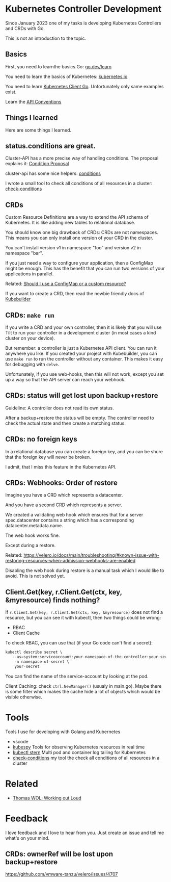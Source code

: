 # Kubernetes Controller Development

Since January 2023 one of my tasks is developing Kubernetes Controllers and CRDs with Go.

This is not an introduction to the topic.

## Basics

First, you need to learnthe basics Go: [go.dev/learn](https://go.dev/learn/)

You need to learn the basics of Kubernetes: [kubernetes.io](https://kubernetes.io)

You need to learn [Kubernetes Client Go](https://github.com/kubernetes/client-go#how-to-use-it). Unfortunately only same examples exist.


Learn the [API Conventions](https://github.com/kubernetes/community/blob/master/contributors/devel/sig-architecture/api-conventions.md)


## Things I learned

Here are some things I learned.

## status.conditions are great.

Cluster-API has a more precise way of handling conditions. The proposal explains it: [Condition Proposal](https://github.com/kubernetes-sigs/cluster-api/blob/main/docs/proposals/20200506-conditions.md#data-model-changes)

cluster-api has some nice helpers: [conditions](https://pkg.go.dev/sigs.k8s.io/cluster-api/util/conditions)

I wrote a small tool to check all conditions of all resources in a cluster: [check-conditions](https://github.com/guettli/check-conditions)

## CRDs

Custom Resource Definitions are a way to extend the API schema of Kubernetes. It is like adding new tables to relational database.

You should know one big drawback of CRDs: CRDs are not namespaces. This means you can only install one version of your CRD in the cluster.

You can't install version v1 in namespace "foo" and version v2 in namespace "bar".

If you just need a way to configure your application, then a ConfigMap might be enough. This has the benefit that you can run two versions
of your applications in parallel.

Related: [Should I use a ConfigMap or a custom resource?](https://kubernetes.io/docs/concepts/extend-kubernetes/api-extension/custom-resources/#should-i-use-a-configmap-or-a-custom-resource)

If you want to create a CRD, then read the newbie friendly docs of [Kubebuilder](https://book.kubebuilder.io/)

## CRDs: `make run`

If you write a CRD and your own controller, then it is likely that you will use Tilt to run your controller in a development cluster (in most cases a kind cluster on your device).

But remember: a controller is just a Kubernetes API client. You can run it anywhere you like. If you created your project with Kubebuilder, you can use `make run` to 
run the controller without any container. This makes it easy for debugging with `delve`.

Unfortunately, if you use web-hooks, then this will not work, except you set up a way so that the API server can reach your webhook.


## CRDs: status will get lost upon backup+restore

Guideline: A controller does not read its own status.

After a backup+restore the status will be empty. The controller need to check the actual state and then create a matching status.

## CRDs: no foreign keys

In a relational database you can create a foreign key, and you can be shure that the foreign key will never be broken.

I admit, that I miss this feature in the Kubernetes API.

## CRDs: Webhooks: Order of restore

Imagine you have a CRD which represents a datacenter. 

And you have a second CRD which represents a server.

We created a validating web hook which ensures that for a server spec.datacenter contains a string which
has a corresponding datacenter.metadata.name.

The web hook works fine.

Except during a restore.

Related: https://velero.io/docs/main/troubleshooting/#known-issue-with-restoring-resources-when-admission-webhooks-are-enabled

Disabling the web hook during restore is a manual task which I would like to avoid. This is not solved yet.

## Client.Get(key, r.Client.Get(ctx, key, &myresource) finds nothing?

If `r.Client.Get(key, r.Client.Get(ctx, key, &myresource)` does not find a resource, but you can see it with kubectl, then two things could be wrong:

* RBAC
* Client Cache

To check RBAC, you can use that (if your Go code can't find a secret):

```Go
kubectl describe secret \
   --as=system:serviceaccount:your-namespace-of-the-controller:your-serviceaccount \
    -n namespace-of-secret \
    your-secret
```
You can find the name of the service-account by looking at the pod.

Client Caching: check `ctrl.NewManager()` (usualy in main.go). Maybe there is some filter which makes the cache hide a lot of objects which would be visible otherwise.






# Tools

Tools I use for developing with Golang and Kubernetes

* vscode
* [kubespy](https://github.com/pulumi/kubespy) Tools for observing Kubernetes resources in real time
* [kubectl stern](https://github.com/stern/stern) Multi pod and container log tailing for Kubernetes
* [check-conditions](https://github.com/guettli/check-conditions) my tool the check all conditions of all resources in a cluster

# Related

* [Thomas WOL: Working out Loud](https://github.com/guettli/wol)

# Feedback

I love feedback and I love to hear from you. Just create an issue and tell me what's on your mind.



## CRDs: ownerRef will be lost upon backup+restore

https://github.com/vmware-tanzu/velero/issues/4707



